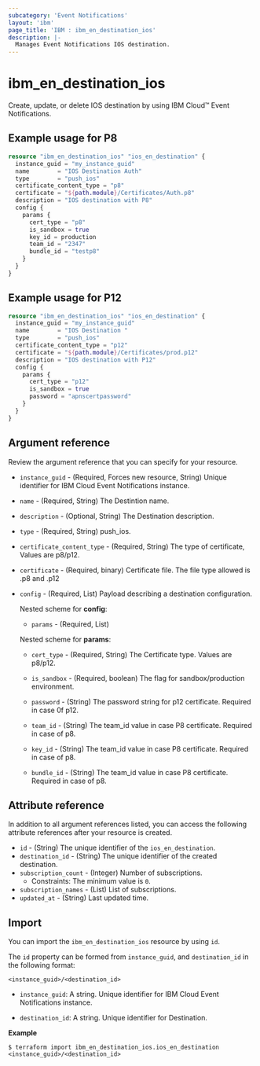 ```yaml
---
subcategory: 'Event Notifications'
layout: 'ibm'
page_title: 'IBM : ibm_en_destination_ios'
description: |-
  Manages Event Notifications IOS destination.
---
```


# ibm_en_destination_ios

Create, update, or delete IOS destination by using IBM Cloud™ Event Notifications.

## Example usage for P8

```terraform
resource "ibm_en_destination_ios" "ios_en_destination" {
  instance_guid = "my_instance_guid"
  name        = "IOS Destination Auth"
  type        = "push_ios"
  certificate_content_type = "p8"
  certificate = "${path.module}/Certificates/Auth.p8"
  description = "IOS destination with P8"
  config {
    params {
      cert_type = "p8"
      is_sandbox = true
      key_id = production
      team_id = "2347"
      bundle_id = "testp8"
    }
  }
}
```
## Example usage for P12

```terraform
resource "ibm_en_destination_ios" "ios_en_destination" {
  instance_guid = "my_instance_guid"
  name        = "IOS Destination "
  type        = "push_ios"
  certificate_content_type = "p12"
  certificate = "${path.module}/Certificates/prod.p12"
  description = "IOS destination with P12"
  config {
    params {
      cert_type = "p12"
      is_sandbox = true
      password = "apnscertpassword"
    }
  }
}
```

## Argument reference

Review the argument reference that you can specify for your resource.

- `instance_guid` - (Required, Forces new resource, String) Unique identifier for IBM Cloud Event Notifications instance.

- `name` - (Required, String) The Destintion name.

- `description` - (Optional, String) The Destination description.

- `type` - (Required, String) push_ios.

- `certificate_content_type` - (Required, String) The type of certificate, Values are p8/p12.

- `certificate` - (Required, binary) Certificate file. The file type allowed is .p8 and .p12

- `config` - (Required, List) Payload describing a destination configuration.

  Nested scheme for **config**:

  - `params` - (Required, List)

  Nested scheme for **params**:

  - `cert_type` - (Required, String) The Certificate type. Values are p8/p12.

  - `is_sandbox` - (Required, boolean) The flag for sandbox/production environment.

  - `password` - (String) The password string for p12 certificate. Required in case 0f p12.

  - `team_id` - (String) The team_id value in case P8 certificate. Required in case of p8.

  - `key_id` - (String) The team_id value in case P8 certificate. Required in case of p8.

  - `bundle_id` - (String) The team_id value in case P8 certificate. Required in case of p8.

## Attribute reference

In addition to all argument references listed, you can access the following attribute references after your resource is created.

- `id` - (String) The unique identifier of the `ios_en_destination`.
- `destination_id` - (String) The unique identifier of the created destination.
- `subscription_count` - (Integer) Number of subscriptions.
  - Constraints: The minimum value is `0`.
- `subscription_names` - (List) List of subscriptions.
- `updated_at` - (String) Last updated time.

## Import

You can import the `ibm_en_destination_ios` resource by using `id`.

The `id` property can be formed from `instance_guid`, and `destination_id` in the following format:

```
<instance_guid>/<destination_id>
```

- `instance_guid`: A string. Unique identifier for IBM Cloud Event Notifications instance.

- `destination_id`: A string. Unique identifier for Destination.

**Example**

```
$ terraform import ibm_en_destination_ios.ios_en_destination <instance_guid>/<destination_id>
```

